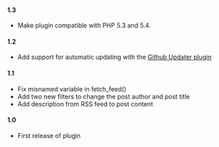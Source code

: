 #### 1.3
* Make plugin compatible with PHP 5.3 and 5.4.

#### 1.2
* Add support for automatic updating with the [Github Updater plugin](https://github.com/afragen/github-updater)

#### 1.1
* Fix misnamed variable in fetch_feed()
* Add two new filters to change the post author and post title
* Add description from RSS feed to post content

#### 1.0
* First release of plugin
